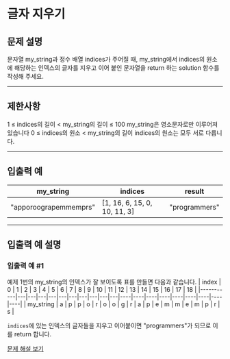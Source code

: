 # 글자 지우기

## 문제 설명
문자열 my_string과 정수 배열 indices가 주어질 때, my_string에서 indices의 원소에 해당하는 인덱스의 글자를 지우고 이어 붙인 문자열을 return 하는 solution 함수를 작성해 주세요.

---

## 제한사항
1 ≤ indices의 길이 < my_string의 길이 ≤ 100
my_string은 영소문자로만 이루어져 있습니다
0 ≤ indices의 원소 < my_string의 길이
indices의 원소는 모두 서로 다릅니다.

---

## 입출력 예
| my_string             | indices                      | result        |
|-----------------------|------------------------------|---------------|
| "apporoograpemmemprs" | [1, 16, 6, 15, 0, 10, 11, 3] | "programmers" |

---

## 입출력 예 설명

### 입출력 예 #1
예제 1번의 my_string의 인덱스가 잘 보이도록 표를 만들면 다음과 같습니다.
| index     | 0 | 1 | 2 | 3 | 4 | 5 | 6 | 7 | 8 | 9 | 10 | 11 | 12 | 13 | 14 | 15 | 16 | 17 | 18 |
|-----------|---|---|---|---|---|---|---|---|---|---|----|----|----|----|----|----|----|----|----|
| my_string | a | p | p | o | r | o | o | g | r | a | p  | e  | m  | m  | e  | m  | p  | r  | s  |

`indices`에 있는 인덱스의 글자들을 지우고 이어붙이면 "programmers"가 되므로 이를 return 합니다.

[문제 해설 보기](./문제해설.md)
